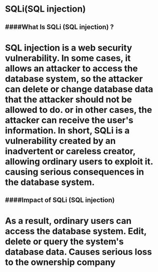 # SQLi(SQL injection)
####What Is SQLi (SQL injection) ?
----------------------------------------------------------------------------------------
SQL injection is a web security vulnerability. In some cases, it allows an attacker to access the database system, so the attacker can delete or change database data that the attacker should not be allowed to do. or in other cases, the attacker can receive the user's information. In short, SQLi is a vulnerability created by an inadvertent or careless creator, allowing ordinary users to exploit it. causing serious consequences in the database system.
=======================================================================================
####Impact of SQLi (SQL injection)
----------------------------------------------------------------------------------------
As a result, ordinary users can access the database system. Edit, delete or query the system's database data. Causes serious loss to the ownership company
=======================================================================================
